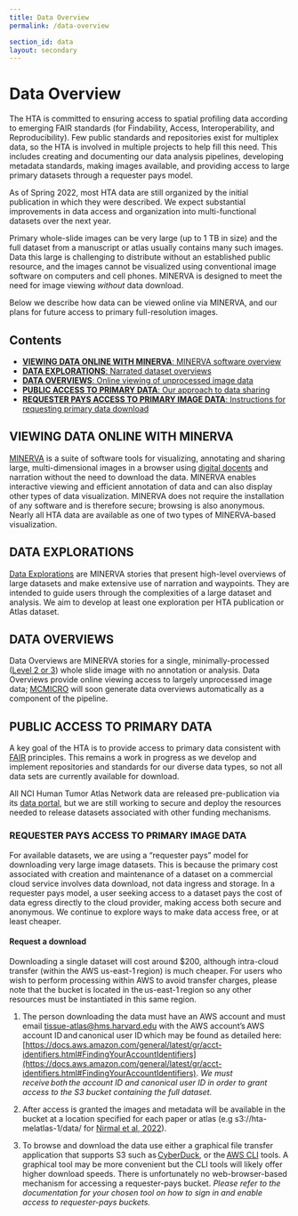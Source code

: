 ```yaml
---
title: Data Overview
permalink: /data-overview

section_id: data
layout: secondary
---
```


# Data Overview

The HTA is committed to ensuring access to spatial profiling data according to emerging FAIR standards (for Findability, Access, Interoperability, and Reproducibility). Few public standards and repositories exist for multiplex data, so the HTA is involved in multiple projects to help fill this need. This includes creating and documenting our data analysis pipelines, developing metadata standards, making images available, and providing access to large primary datasets through a requester pays model.

As of Spring 2022, most HTA data are still organized by the initial publication in which they were described. We expect substantial improvements in data access and organization into multi-functional datasets over the next year.  

Primary whole-slide images can be very large (up to 1 TB in size) and the full dataset from a manuscript or atlas usually contains many such images. Data this large is challenging to distribute without an established public resource, and the images cannot be visualized using conventional image software on computers and cell phones. MINERVA is designed to meet the need for image viewing _without_ data download.  

Below we describe how data can be viewed online via MINERVA, and our plans for future access to primary full-resolution images.

## Contents
  * [__VIEWING DATA ONLINE WITH MINERVA__: MINERVA software overview](#minerva-viewer)
  * [__DATA EXPLORATIONS__: Narrated dataset overviews](#data-explorations)
  * [__DATA OVERVIEWS__: Online viewing of unprocessed image data](#data-overviews)
  * [__PUBLIC ACCESS TO PRIMARY DATA__: Our approach to data sharing](#public-data-access)
  * [__REQUESTER PAYS ACCESS TO PRIMARY IMAGE DATA__: Instructions for requesting primary data download](#requester-pays-access)

## VIEWING DATA ONLINE WITH MINERVA

[MINERVA](https://github.com/labsyspharm/minerva-story/wiki) is a suite of software tools for visualizing, annotating and sharing large, multi-dimensional images in a browser using [digital docents](https://www.nature.com/articles/s41551-021-00789-8) and narration without the need to download the data. MINERVA enables interactive viewing and efficient annotation of data and can also display other types of data visualization. MINERVA does not require the installation of any software and is therefore secure; browsing is also anonymous. Nearly all HTA data are available as one of two types of MINERVA-based visualization.

## DATA EXPLORATIONS

[Data Explorations](https://www.tissue-atlas.org/data-explorations) are MINERVA stories that present high-level overviews of large datasets and make extensive use of narration and waypoints. They are intended to guide users through the complexities of a large dataset and analysis. We aim to develop at least one exploration per HTA publication or Atlas dataset.  

## DATA OVERVIEWS  

Data Overviews are MINERVA stories for a single, minimally-processed ([Level 2 or 3](/data-standards)) whole slide image with no annotation or analysis. Data Overviews provide online viewing access to largely unprocessed image data; [MCMICRO](https://mcmicro.org/) will soon generate data overviews automatically as a component of the pipeline.

## PUBLIC ACCESS TO PRIMARY DATA

A key goal of the HTA is to provide access to primary data consistent with [FAIR](https://www.go-fair.org/fair-principles/) principles. This remains a work in progress as we develop and implement repositories and standards for our diverse data types, so not all data sets are currently available for download.  

All NCI Human Tumor Atlas Network data are released pre-publication via its [data portal](https://data.humantumoratlas.org/), but we are still working to secure and deploy the resources needed to release datasets associated with other funding mechanisms.  

### REQUESTER PAYS ACCESS TO PRIMARY IMAGE DATA
For available datasets, we are using a “requester pays” model for downloading very large image datasets. This is because the primary cost associated with creation and maintenance of a dataset on a commercial cloud service involves data download, not data ingress and storage. In a requester pays model, a user seeking access to a dataset pays the cost of data egress directly to the cloud provider, making access both secure and anonymous. We continue to explore ways to make data access free, or at least cheaper.

#### Request a download

Downloading a single dataset will cost around $200, although intra-cloud transfer (within the AWS us-east-1 region) is much cheaper. For users who wish to perform processing within AWS to avoid transfer charges, please note that the bucket is located in the us-east-1 region so any other resources must be instantiated in this same region.

1. The person downloading the data must have an AWS account and must email tissue-atlas@hms.harvard.edu with the AWS account’s AWS account ID and canonical user ID which may be found as detailed here: [https://docs.aws.amazon.com/general/latest/gr/acct-identifiers.html#FindingYourAccountIdentifiers](https://docs.aws.amazon.com/general/latest/gr/acct-identifiers.html#FindingYourAccountIdentifiers). *We must receive both the account ID and canonical user ID in order to grant access to the S3 bucket containing the full dataset.*

2. After access is granted the images and metadata will be available in the bucket at a location specified for each paper or atlas (e.g s3://hta-melatlas-1/data/ for [Nirmal et al, 2022](https://www.biorxiv.org/content/10.1101/2021.05.23.445310v2)).

3. To browse and download the data use either a graphical file transfer application that supports S3 such as [CyberDuck](https://cyberduck.io/), or the [AWS CLI](https://aws.amazon.com/cli/) tools. A graphical tool may be more convenient but the CLI tools will likely offer higher download speeds. There is unfortunately no web-browser-based mechanism for accessing a requester-pays bucket. *Please refer to the documentation for your chosen tool on how to sign in and enable access to requester-pays buckets.*  
